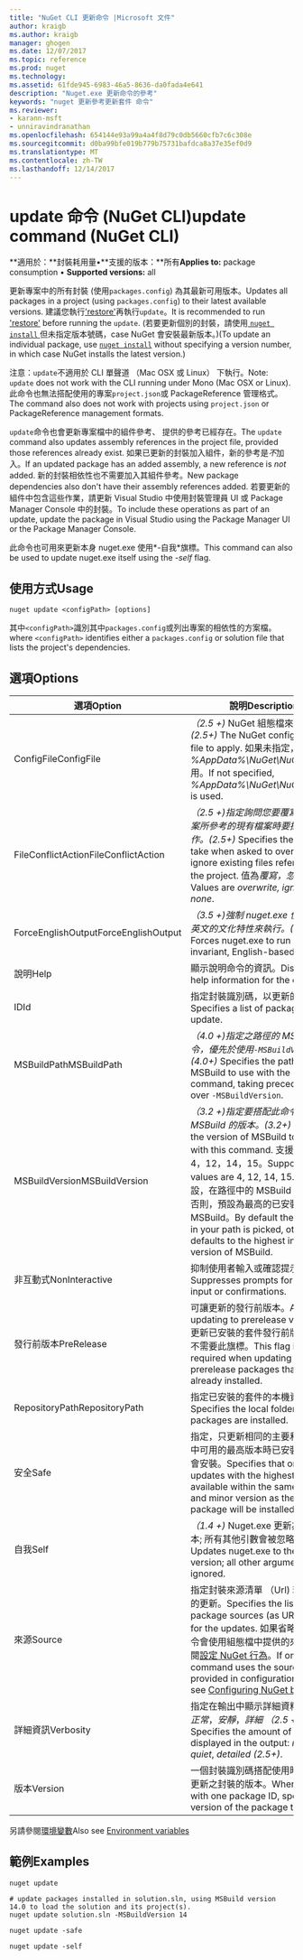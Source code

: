 ```yaml
---
title: "NuGet CLI 更新命令 |Microsoft 文件"
author: kraigb
ms.author: kraigb
manager: ghogen
ms.date: 12/07/2017
ms.topic: reference
ms.prod: nuget
ms.technology: 
ms.assetid: 61fde945-6983-46a5-8636-da0fada4e641
description: "Nuget.exe 更新命令的參考"
keywords: "nuget 更新參考更新套件 命令"
ms.reviewer:
- karann-msft
- unniravindranathan
ms.openlocfilehash: 654144e93a99a4a4f8d79c0db5660cfb7c6c308e
ms.sourcegitcommit: d0ba99bfe019b779b75731bafdca8a37e35ef0d9
ms.translationtype: MT
ms.contentlocale: zh-TW
ms.lasthandoff: 12/14/2017
---
```

# <a name="update-command-nuget-cli"></a><span data-ttu-id="85ef2-104">update 命令 (NuGet CLI)</span><span class="sxs-lookup"><span data-stu-id="85ef2-104">update command (NuGet CLI)</span></span>

<span data-ttu-id="85ef2-105">**適用於：**封裝耗用量&bullet;**支援的版本：**所有</span><span class="sxs-lookup"><span data-stu-id="85ef2-105">**Applies to:** package consumption &bullet; **Supported versions:** all</span></span>

<span data-ttu-id="85ef2-106">更新專案中的所有封裝 (使用`packages.config`) 為其最新可用版本。</span><span class="sxs-lookup"><span data-stu-id="85ef2-106">Updates all packages in a project (using `packages.config`) to their latest available versions.</span></span> <span data-ttu-id="85ef2-107">建議您執行['restore'](#restore)再執行`update`。</span><span class="sxs-lookup"><span data-stu-id="85ef2-107">It is recommended to run ['restore'](#restore) before running the `update`.</span></span> <span data-ttu-id="85ef2-108">(若要更新個別的封裝，請使用[ `nuget install` ](cli-ref-install.md)但未指定版本號碼，case NuGet 會安裝最新版本。)</span><span class="sxs-lookup"><span data-stu-id="85ef2-108">(To update an individual package, use [`nuget install`](cli-ref-install.md) without specifying a version number, in which case NuGet installs the latest version.)</span></span>

<span data-ttu-id="85ef2-109">注意：`update`不適用於 CLI 單聲道 （Mac OSX 或 Linux） 下執行。</span><span class="sxs-lookup"><span data-stu-id="85ef2-109">Note: `update` does not work with the CLI running under Mono (Mac OSX or Linux).</span></span> <span data-ttu-id="85ef2-110">此命令也無法搭配使用的專案`project.json`或 PackageReference 管理格式。</span><span class="sxs-lookup"><span data-stu-id="85ef2-110">The command also does not work with projects using `project.json` or PackageReference management formats.</span></span>

<span data-ttu-id="85ef2-111">`update`命令也會更新專案檔中的組件參考、 提供的參考已經存在。</span><span class="sxs-lookup"><span data-stu-id="85ef2-111">The `update` command also updates assembly references in the project file, provided those references already exist.</span></span> <span data-ttu-id="85ef2-112">如果已更新的封裝加入組件，新的參考是*不*加入。</span><span class="sxs-lookup"><span data-stu-id="85ef2-112">If an updated package has an added assembly, a new reference is *not* added.</span></span> <span data-ttu-id="85ef2-113">新的封裝相依性也不需要加入其組件參考。</span><span class="sxs-lookup"><span data-stu-id="85ef2-113">New package dependencies also don't have their assembly references added.</span></span> <span data-ttu-id="85ef2-114">若要更新的組件中包含這些作業，請更新 Visual Studio 中使用封裝管理員 UI 或 Package Manager Console 中的封裝。</span><span class="sxs-lookup"><span data-stu-id="85ef2-114">To include these operations as part of an update, update the package in Visual Studio using the Package Manager UI or the Package Manager Console.</span></span>

<span data-ttu-id="85ef2-115">此命令也可用來更新本身 nuget.exe 使用*-自我*旗標。</span><span class="sxs-lookup"><span data-stu-id="85ef2-115">This command can also be used to update nuget.exe itself using the *-self* flag.</span></span>

## <a name="usage"></a><span data-ttu-id="85ef2-116">使用方式</span><span class="sxs-lookup"><span data-stu-id="85ef2-116">Usage</span></span>

```
nuget update <configPath> [options]
```

<span data-ttu-id="85ef2-117">其中`<configPath>`識別其中`packages.config`或列出專案的相依性的方案檔。</span><span class="sxs-lookup"><span data-stu-id="85ef2-117">where `<configPath>` identifies either a `packages.config` or solution file that lists the project's dependencies.</span></span>

## <a name="options"></a><span data-ttu-id="85ef2-118">選項</span><span class="sxs-lookup"><span data-stu-id="85ef2-118">Options</span></span>

| <span data-ttu-id="85ef2-119">選項</span><span class="sxs-lookup"><span data-stu-id="85ef2-119">Option</span></span> | <span data-ttu-id="85ef2-120">說明</span><span class="sxs-lookup"><span data-stu-id="85ef2-120">Description</span></span> |
| --- | --- |
| <span data-ttu-id="85ef2-121">ConfigFile</span><span class="sxs-lookup"><span data-stu-id="85ef2-121">ConfigFile</span></span> | <span data-ttu-id="85ef2-122">*（2.5 +)* NuGet 組態檔來套用。</span><span class="sxs-lookup"><span data-stu-id="85ef2-122">*(2.5+)* The NuGet configuration file to apply.</span></span> <span data-ttu-id="85ef2-123">如果未指定， *%AppData%\NuGet\NuGet.Config*用。</span><span class="sxs-lookup"><span data-stu-id="85ef2-123">If not specified, *%AppData%\NuGet\NuGet.Config* is used.</span></span> |
| <span data-ttu-id="85ef2-124">FileConflictAction</span><span class="sxs-lookup"><span data-stu-id="85ef2-124">FileConflictAction</span></span> | <span data-ttu-id="85ef2-125">*（2.5 +)*指定詢問您要覆寫或略過專案所參考的現有檔案時要採取的動作。</span><span class="sxs-lookup"><span data-stu-id="85ef2-125">*(2.5+)* Specifies the action to take when asked to overwrite or ignore existing files referenced by the project.</span></span> <span data-ttu-id="85ef2-126">值為*覆寫，忽略無*。</span><span class="sxs-lookup"><span data-stu-id="85ef2-126">Values are *overwrite, ignore, none*.</span></span> |
| <span data-ttu-id="85ef2-127">ForceEnglishOutput</span><span class="sxs-lookup"><span data-stu-id="85ef2-127">ForceEnglishOutput</span></span> | <span data-ttu-id="85ef2-128">*（3.5 +)*強制 nuget.exe 使用不變，英文的文化特性來執行。</span><span class="sxs-lookup"><span data-stu-id="85ef2-128">*(3.5+)* Forces nuget.exe to run using an invariant, English-based culture.</span></span> |
| <span data-ttu-id="85ef2-129">說明</span><span class="sxs-lookup"><span data-stu-id="85ef2-129">Help</span></span> | <span data-ttu-id="85ef2-130">顯示說明命令的資訊。</span><span class="sxs-lookup"><span data-stu-id="85ef2-130">Displays help information for the command.</span></span> |
| <span data-ttu-id="85ef2-131">ID</span><span class="sxs-lookup"><span data-stu-id="85ef2-131">Id</span></span> | <span data-ttu-id="85ef2-132">指定封裝識別碼，以更新的清單。</span><span class="sxs-lookup"><span data-stu-id="85ef2-132">Specifies a list of package IDs to update.</span></span> |
| <span data-ttu-id="85ef2-133">MSBuildPath</span><span class="sxs-lookup"><span data-stu-id="85ef2-133">MSBuildPath</span></span> | <span data-ttu-id="85ef2-134">*（4.0 +)*指定之路徑的 MSBuild 命令，優先於使用`-MSBuildVersion`。</span><span class="sxs-lookup"><span data-stu-id="85ef2-134">*(4.0+)* Specifies the path of MSBuild to use with the command, taking precedence over `-MSBuildVersion`.</span></span> |
| <span data-ttu-id="85ef2-135">MSBuildVersion</span><span class="sxs-lookup"><span data-stu-id="85ef2-135">MSBuildVersion</span></span> | <span data-ttu-id="85ef2-136">*（3.2 +)*指定要搭配此命令使用 MSBuild 的版本。</span><span class="sxs-lookup"><span data-stu-id="85ef2-136">*(3.2+)* Specifies the version of MSBuild to be used with this command.</span></span> <span data-ttu-id="85ef2-137">支援的值為 4，12，14，15。</span><span class="sxs-lookup"><span data-stu-id="85ef2-137">Supported values are 4, 12, 14, 15.</span></span> <span data-ttu-id="85ef2-138">根據預設，在路徑中的 MSBuild 會挑出，否則，預設為最高的已安裝版本的 MSBuild。</span><span class="sxs-lookup"><span data-stu-id="85ef2-138">By default the MSBuild in your path is picked, otherwise it defaults to the highest installed version of MSBuild.</span></span> |
| <span data-ttu-id="85ef2-139">非互動式</span><span class="sxs-lookup"><span data-stu-id="85ef2-139">NonInteractive</span></span> | <span data-ttu-id="85ef2-140">抑制使用者輸入或確認提示。</span><span class="sxs-lookup"><span data-stu-id="85ef2-140">Suppresses prompts for user input or confirmations.</span></span> |
| <span data-ttu-id="85ef2-141">發行前版本</span><span class="sxs-lookup"><span data-stu-id="85ef2-141">PreRelease</span></span> | <span data-ttu-id="85ef2-142">可讓更新的發行前版本。</span><span class="sxs-lookup"><span data-stu-id="85ef2-142">Allows updating to prerelease versions.</span></span> <span data-ttu-id="85ef2-143">更新已安裝的套件發行前版本時，則不需要此旗標。</span><span class="sxs-lookup"><span data-stu-id="85ef2-143">This flag is not required when updating prerelease packages that are already installed.</span></span> |
| <span data-ttu-id="85ef2-144">RepositoryPath</span><span class="sxs-lookup"><span data-stu-id="85ef2-144">RepositoryPath</span></span> | <span data-ttu-id="85ef2-145">指定已安裝的套件的本機資料夾。</span><span class="sxs-lookup"><span data-stu-id="85ef2-145">Specifies the local folder where packages are installed.</span></span> |
| <span data-ttu-id="85ef2-146">安全</span><span class="sxs-lookup"><span data-stu-id="85ef2-146">Safe</span></span> | <span data-ttu-id="85ef2-147">指定，只更新相同的主要和次要版本中可用的最高版本時已安裝的封裝將會安裝。</span><span class="sxs-lookup"><span data-stu-id="85ef2-147">Specifies that only updates with the highest version available within the same major and minor version as the installed package will be installed.</span></span> |
| <span data-ttu-id="85ef2-148">自我</span><span class="sxs-lookup"><span data-stu-id="85ef2-148">Self</span></span> | <span data-ttu-id="85ef2-149">*（1.4 +)* Nuget.exe 更新為最新的版本; 所有其他引數會被忽略。</span><span class="sxs-lookup"><span data-stu-id="85ef2-149">*(1.4+)* Updates nuget.exe to the latest version; all other arguments are ignored.</span></span> |
| <span data-ttu-id="85ef2-150">來源</span><span class="sxs-lookup"><span data-stu-id="85ef2-150">Source</span></span> | <span data-ttu-id="85ef2-151">指定封裝來源清單 （Url) 若要使用的更新。</span><span class="sxs-lookup"><span data-stu-id="85ef2-151">Specifies the list of package sources (as URLs) to use for the updates.</span></span> <span data-ttu-id="85ef2-152">如果省略，則此命令會使用組態檔中提供的來源，請參閱[設定 NuGet 行為](../Consume-Packages/Configuring-NuGet-Behavior.md)。</span><span class="sxs-lookup"><span data-stu-id="85ef2-152">If omitted, the command uses the sources provided in configuration files, see [Configuring NuGet behavior](../Consume-Packages/Configuring-NuGet-Behavior.md).</span></span> |
| <span data-ttu-id="85ef2-153">詳細資訊</span><span class="sxs-lookup"><span data-stu-id="85ef2-153">Verbosity</span></span> | <span data-ttu-id="85ef2-154">指定在輸出中顯示詳細資料的數量：*正常*，*安靜*，*詳細 （2.5 +）*。</span><span class="sxs-lookup"><span data-stu-id="85ef2-154">Specifies the amount of detail displayed in the output: *normal*, *quiet*, *detailed (2.5+)*.</span></span> |
| <span data-ttu-id="85ef2-155">版本</span><span class="sxs-lookup"><span data-stu-id="85ef2-155">Version</span></span> | <span data-ttu-id="85ef2-156">一個封裝識別碼搭配使用時，指定要更新之封裝的版本。</span><span class="sxs-lookup"><span data-stu-id="85ef2-156">When used with one package ID, specifies the version of the package to update.</span></span> |

<span data-ttu-id="85ef2-157">另請參閱[環境變數](cli-ref-environment-variables.md)</span><span class="sxs-lookup"><span data-stu-id="85ef2-157">Also see [Environment variables](cli-ref-environment-variables.md)</span></span>

## <a name="examples"></a><span data-ttu-id="85ef2-158">範例</span><span class="sxs-lookup"><span data-stu-id="85ef2-158">Examples</span></span>

```
nuget update

# update packages installed in solution.sln, using MSBuild version 14.0 to load the solution and its project(s).
nuget update solution.sln -MSBuildVersion 14

nuget update -safe

nuget update -self
```
